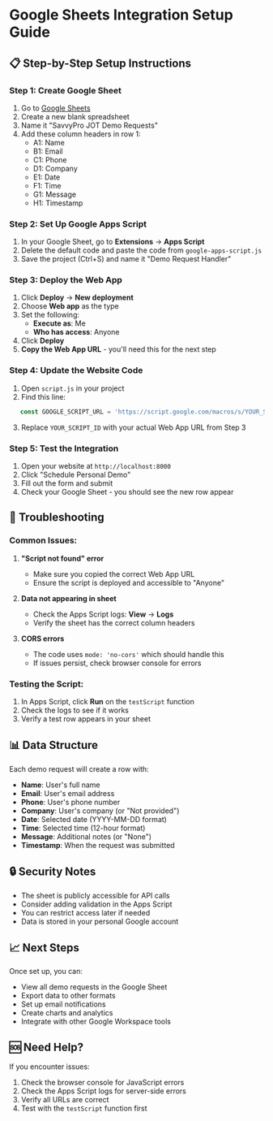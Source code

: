 # Google Sheets Integration Setup Guide

## 📋 **Step-by-Step Setup Instructions**

### **Step 1: Create Google Sheet**

1. Go to [Google Sheets](https://sheets.google.com)
2. Create a new blank spreadsheet
3. Name it "SavvyPro JOT Demo Requests"
4. Add these column headers in row 1:
   - A1: Name
   - B1: Email
   - C1: Phone
   - D1: Company
   - E1: Date
   - F1: Time
   - G1: Message
   - H1: Timestamp

### **Step 2: Set Up Google Apps Script**

1. In your Google Sheet, go to **Extensions** → **Apps Script**
2. Delete the default code and paste the code from `google-apps-script.js`
3. Save the project (Ctrl+S) and name it "Demo Request Handler"

### **Step 3: Deploy the Web App**

1. Click **Deploy** → **New deployment**
2. Choose **Web app** as the type
3. Set the following:
   - **Execute as**: Me
   - **Who has access**: Anyone
4. Click **Deploy**
5. **Copy the Web App URL** - you'll need this for the next step

### **Step 4: Update the Website Code**

1. Open `script.js` in your project
2. Find this line:
```javascript
   const GOOGLE_SCRIPT_URL = 'https://script.google.com/macros/s/YOUR_SCRIPT_ID/exec';
   ```
3. Replace `YOUR_SCRIPT_ID` with your actual Web App URL from Step 3

### **Step 5: Test the Integration**

1. Open your website at `http://localhost:8000`
2. Click "Schedule Personal Demo"
3. Fill out the form and submit
4. Check your Google Sheet - you should see the new row appear

## 🔧 **Troubleshooting**

### **Common Issues:**

1. **"Script not found" error**
   - Make sure you copied the correct Web App URL
   - Ensure the script is deployed and accessible to "Anyone"

2. **Data not appearing in sheet**
   - Check the Apps Script logs: **View** → **Logs**
   - Verify the sheet has the correct column headers

3. **CORS errors**
   - The code uses `mode: 'no-cors'` which should handle this
   - If issues persist, check browser console for errors

### **Testing the Script:**

1. In Apps Script, click **Run** on the `testScript` function
2. Check the logs to see if it works
3. Verify a test row appears in your sheet

## 📊 **Data Structure**

Each demo request will create a row with:
- **Name**: User's full name
- **Email**: User's email address
- **Phone**: User's phone number
- **Company**: User's company (or "Not provided")
- **Date**: Selected date (YYYY-MM-DD format)
- **Time**: Selected time (12-hour format)
- **Message**: Additional notes (or "None")
- **Timestamp**: When the request was submitted

## 🔒 **Security Notes**

- The sheet is publicly accessible for API calls
- Consider adding validation in the Apps Script
- You can restrict access later if needed
- Data is stored in your personal Google account

## 📈 **Next Steps**

Once set up, you can:
- View all demo requests in the Google Sheet
- Export data to other formats
- Set up email notifications
- Create charts and analytics
- Integrate with other Google Workspace tools

## 🆘 **Need Help?**

If you encounter issues:
1. Check the browser console for JavaScript errors
2. Check the Apps Script logs for server-side errors
3. Verify all URLs are correct
4. Test with the `testScript` function first